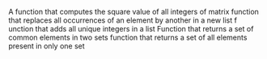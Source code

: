 A function that computes the square value of all integers of matrix
function that replaces all occurrences of an element by another in a new list
f unction that adds all unique integers in a list
Function that returns a set of common elements in two sets
function that returns a set of all elements present in only one set
